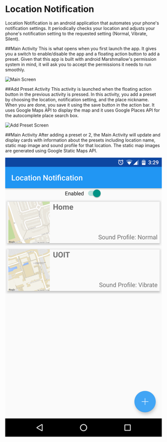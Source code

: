 # Location Notification
Location Notification is an android application that automates your phone's notification settings. It periodically checks your location and adjusts your phone's notification setting to the requested setting (Normal, Vibrate, Silent).

##Main Activity
This is what opens when you first launch the app. It gives you a switch to enable/disable the app and a floating action button to add a preset. Given that this app is built with android Marshmallow's permission system in mind, it will ask you to accept the permissions it needs to run smoothly.

![Main Screen](https://lh3.googleusercontent.com/6UaMl6RLiOY2jhCU5FthoGN-Zm0LgqZgQLSxAYsV5IczR-JnN_0awaBjkg9kHQY9-mEZ0yN02tfNShsD5SyP1XCXklll8MEAAEbeFI3BakG4gZ3HVFASB0CcKjjAR2DO1m4mF0p1o8IvTNechCR5i76NBCYkgixIKnGmJTzXqfZc6l26gb-LLFuuB8d4yWXbz9N_6-ofccE_K_6TjsnTBK-siPDWTKz2jnHgfiKqF6gbSBAJzozIE63orKpsZiSEVVGj8f4iTQMLYpLLUXpRb8c5OPTX0rfqrcqBabRg8d3_TaklIao7a97Ib2UL9ElsrOAE79TvPSbE_nGkyG81W2lMlai5I6sLL2pJZMCK0FfY3MroW8LoNMzsQClKzYHHeXsDGlgVi28KtIxlCC0SvSITnr7eg0pDJFxeCb1wrzfqo0c7fSSO26cFHXEOoB8fq791uYrd_dwWWwu4LNGiqhmKJ2uLfzZxE8OM73EnnA07XLZEv1R_P-Uu0aHfwUdnhqoIyP62376alwYAsMWUYEHBUbfVeHJ-on1iNu7gwXhHz_p9qvtkfnE_C5k8EzdkXbaD=w551-h979-no)

##Add Preset Activity
This activity is launched when the floating action button in the previous activity is pressed. In this activity, you add a preset by choosing the location, notification setting, and the place nickname. When you are done, you save it using the save button in the action bar. It uses Google Maps API to display the map and it uses Google Places API for the autocomplete place search box.

![Add Preset Screen](https://lh3.googleusercontent.com/_UYCE-k3Dstj6OEsta0eTW20oeDUC62-8tWO7_xNlpUGgQAlZoJBS4rI23hZsyRH0rOivsBqKGnaFvmbLhmebAaCM3EcmIU8E_1iYGcqvTYJTqtxht4-y4_lwMVZSqJUKv98MoT99IzD6KM-xaVeyZhO2kv73wXMOb4gD8VkwvVcGV04OnJO86O4JAopnRrL1T9f9VCS9lU0F4XxElnnC4rtrVqBrftDt4hqBv7qKIdI7LCClByyE3Wps20PQqutK_9PJafSvnyb_SOkQEpVxfNhk7sic-853WjtYBmVHV16FJmZt9ZRxdvGHZ0XwJzTZNzXOkEU-VI_2xqP6b0j2jSu-iqyx036FbodbX0_ly56BU1KAGapNNLFVRt1T5JdwgAt4fld9CCvJQcZrOflGbezATjJOSJquQjxS8WnMwLjKXpnlVu2Qv80q4Inu_FsTLrjzZCxiyQmj5mbnR3b-U6CbrqAZCBks2iO4E7bSQ9WbHIzEsVnSuwc_PmqftuyZsh7Z2r_ykdHgFYlj5FJmdHR8QTdH65dqMHXaltDtcGnRqh8cBcZ8uKkE8LEnAj85kqi=w551-h979-no)

##Main Activity
After adding a preset or 2, the Main Activity will update and display cards with information about the presets including location name, static map image and sound profile for that location. The static map images are generated using Google Static Maps API.

![Main Screen](https://github.com/OmarAlmootassem/Images/blob/master/LocationNotification1.png?raw=true)
